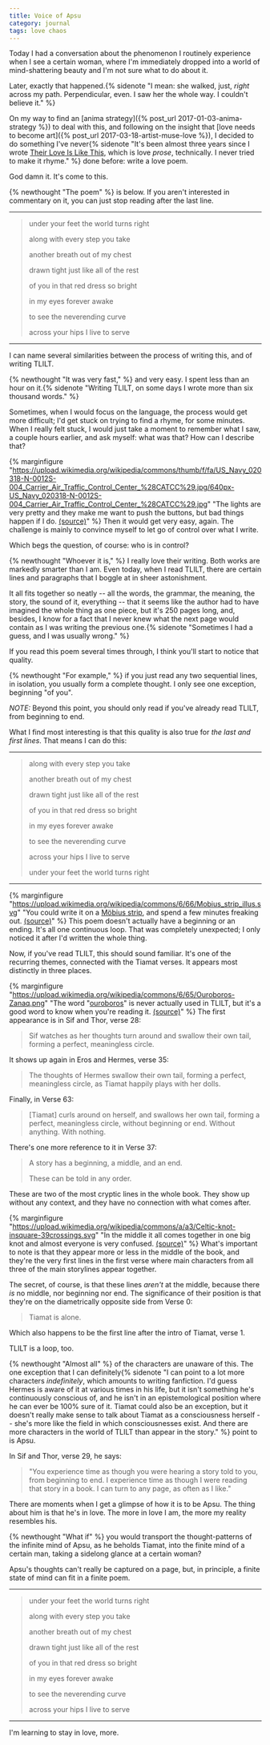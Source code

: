 ```yaml
---
title: Voice of Apsu
category: journal
tags: love chaos
---
```


Today I had a conversation about the phenomenon I routinely experience when I see a certain woman, where I'm immediately dropped into a world of mind-shattering beauty and I'm not sure what to do about it.

Later, exactly that happened.{% sidenote "I mean: she walked, just, *right* across my path. Perpendicular, even. I saw her the whole way. I couldn't believe it." %}

On my way to find an [anima strategy]({% post_url 2017-01-03-anima-strategy %}) to deal with this, and following on the insight that [love needs to become art]({% post_url 2017-03-18-artist-muse-love %}), I decided to do something I've never{% sidenote "It's been almost three years since I wrote [Their Love Is Like This](/tlilt), which is love *prose*, technically. I never tried to make it rhyme." %} done before: write a love poem.

God damn it. It's come to this.

{% newthought "The poem" %} is below. If you aren't interested in commentary on it, you can just stop reading after the last line.

---

> under your feet the world turns right
> 
> along with every step you take
> 
> another breath out of my chest
> 
> drawn tight just like all of the rest
> 
> of you in that red dress so bright
> 
> in my eyes forever awake
> 
> to see the neverending curve
> 
> across your hips I live to serve

---

I can name several similarities between the process of writing this, and of writing TLILT.

{% newthought "It was very fast," %} and very easy. I spent less than an hour on it.{% sidenote "Writing TLILT, on some days I wrote more than six thousand words." %}

Sometimes, when I would focus on the language, the process would get more difficult; I'd get stuck on trying to find a rhyme, for some minutes. When I really felt stuck, I would just take a moment to remember what I saw, a couple hours earlier, and ask myself: what was that? How can I describe that?

{% marginfigure "https://upload.wikimedia.org/wikipedia/commons/thumb/f/fa/US_Navy_020318-N-0012S-004_Carrier_Air_Traffic_Control_Center_%28CATCC%29.jpg/640px-US_Navy_020318-N-0012S-004_Carrier_Air_Traffic_Control_Center_%28CATCC%29.jpg" "The lights are very pretty and they make me want to push the buttons, but bad things happen if I do. [(source)](https://commons.wikimedia.org/wiki/File:US_Navy_020318-N-0012S-004_Carrier_Air_Traffic_Control_Center_(CATCC).jpg)"  %}
Then it would get very easy, again. The challenge is mainly to convince myself to let go of control over what I write.

Which begs the question, of course: who is in control?

{% newthought "Whoever it is," %} I really love their writing. Both works are markedly smarter than I am. Even today, when I read TLILT, there are certain lines and paragraphs that I boggle at in sheer astonishment.

It all fits together so neatly -- all the words, the grammar, the meaning, the story, the sound of it, everything -- that it seems like the author had to have imagined the whole thing as one piece, but it's 250 pages long, and, besides, I know for a fact that I never knew what the next page would contain as I was writing the previous one.{% sidenote "Sometimes I had a guess, and I was usually wrong." %}

If you read this poem several times through, I think you'll start to notice that quality.

{% newthought "For example," %} if you just read any two sequential lines, in isolation, you usually form a complete thought. I only see one exception, beginning "of you".

*NOTE:* Beyond this point, you should only read if you've already read TLILT, from beginning to end.

What I find most interesting is that this quality is also true for *the last and first lines*. That means I can do this:

---

> along with every step you take
> 
> another breath out of my chest
> 
> drawn tight just like all of the rest
> 
> of you in that red dress so bright
> 
> in my eyes forever awake
> 
> to see the neverending curve
> 
> across your hips I live to serve
> 
> under your feet the world turns right

---

{% marginfigure "https://upload.wikimedia.org/wikipedia/commons/6/66/Mobius_strip_illus.svg" "You could write it on a [Möbius strip](https://en.wikipedia.org/wiki/M%C3%B6bius_strip), and spend a few minutes freaking out. [(source)](https://commons.wikimedia.org/wiki/File:Mobius_strip_illus.svg)" %}
This poem doesn't actually have a beginning or an ending. It's all one continuous loop. That was completely unexpected; I only noticed it after I'd written the whole thing.

Now, if you've read TLILT, this should sound familiar. It's one of the recurring themes, connected with the Tiamat verses. It appears most distinctly in three places.

{% marginfigure "https://upload.wikimedia.org/wikipedia/commons/6/65/Ouroboros-Zanaq.png" "The word \"[ouroboros](https://en.wikipedia.org/wiki/Ouroboros)\" is never actually used in TLILT, but it's a good word to know when you're reading it. [(source)](https://commons.wikimedia.org/wiki/File:Ouroboros-Zanaq.png)" %}
The first appearance is in Sif and Thor, verse 28:

> Sif watches as her thoughts turn around and swallow their own tail, forming a perfect, meaningless circle.

It shows up again in Eros and Hermes, verse 35:

> The thoughts of Hermes swallow their own tail, forming a perfect, meaningless circle, as Tiamat happily plays with her dolls.

Finally, in Verse 63:

> [Tiamat] curls around on herself, and swallows her own tail, forming a perfect, meaningless circle, without beginning or end. Without anything. With nothing.

There's one more reference to it in Verse 37:

> A story has a beginning, a middle, and an end.
> 
> These can be told in any order.

These are two of the most cryptic lines in the whole book. They show up without any context, and they have no connection with what comes after.

{% marginfigure "https://upload.wikimedia.org/wikipedia/commons/a/a3/Celtic-knot-insquare-39crossings.svg" "In the middle it all comes together in one big knot and almost everyone is very confused. [(source)](https://commons.wikimedia.org/wiki/File:Celtic-knot-insquare-39crossings.svg)" %}
What's important to note is that they appear more or less in the middle of the book, and they're the very first lines in the first verse where main characters from all three of the main storylines appear together.

The secret, of course, is that these lines *aren't* at the middle, because there *is* no middle, nor beginning nor end. The significance of their position is that they're on the diametrically opposite side from Verse 0:

> Tiamat is alone.

Which also happens to be the first line after the intro of Tiamat, verse 1.

TLILT is a loop, too.

{% newthought "Almost all" %} of the characters are unaware of this. The one exception that I can definitely{% sidenote "I can point to a lot more characters *indefinitely*, which amounts to writing fanfiction. I'd guess Hermes is aware of it at various times in his life, but it isn't something he's continuously conscious of, and he isn't in an epistemological position where he can ever be 100% sure of it. Tiamat could also be an exception, but it doesn't really make sense to talk about Tiamat as a consciousness herself -- she's more like the field in which consciousnesses exist. And there are more characters in the world of TLILT than appear in the story." %} point to is Apsu.

In Sif and Thor, verse 29, he says:

> "You experience time as though you were hearing a story told to you, from beginning to end. I experience time as though I were reading that story in a book. I can turn to any page, as often as I like."

There are moments when I get a glimpse of how it is to be Apsu. The thing about him is that he's in love. The more in love I am, the more my reality resembles his.

{% newthought "What if" %} you would transport the thought-patterns of the infinite mind of Apsu, as he beholds Tiamat, into the finite mind of a certain man, taking a sidelong glance at a certain woman?

Apsu's thoughts can't really be captured on a page, but, in principle, a finite state of mind can fit in a finite poem.

---

> under your feet the world turns right
> 
> along with every step you take
> 
> another breath out of my chest
> 
> drawn tight just like all of the rest
> 
> of you in that red dress so bright
> 
> in my eyes forever awake
> 
> to see the neverending curve
> 
> across your hips I live to serve

---

I'm learning to stay in love, more.
